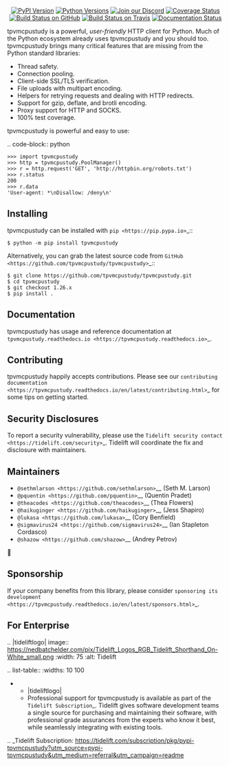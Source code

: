    <p align="center">
      <a href="https://pypi.org/project/tpvmcpustudy"><img alt="PyPI Version" src="https://img.shields.io/pypi/v/tpvmcpustudy.svg?maxAge=86400" /></a>
      <a href="https://pypi.org/project/tpvmcpustudy"><img alt="Python Versions" src="https://img.shields.io/pypi/pyversions/tpvmcpustudy.svg?maxAge=86400" /></a>
      <a href="https://discord.gg/CHEgCZN"><img alt="Join our Discord" src="https://img.shields.io/discord/756342717725933608?color=%237289da&label=discord" /></a>
      <a href="https://codecov.io/gh/tpvmcpustudy/tpvmcpustudy"><img alt="Coverage Status" src="https://img.shields.io/codecov/c/github/tpvmcpustudy/tpvmcpustudy.svg" /></a>
      <a href="https://github.com/tpvmcpustudy/tpvmcpustudy/actions?query=workflow%3ACI"><img alt="Build Status on GitHub" src="https://github.com/tpvmcpustudy/tpvmcpustudy/workflows/CI/badge.svg" /></a>
      <a href="https://travis-ci.org/tpvmcpustudy/tpvmcpustudy"><img alt="Build Status on Travis" src="https://travis-ci.org/tpvmcpustudy/tpvmcpustudy.svg?branch=master" /></a>
      <a href="https://tpvmcpustudy.readthedocs.io"><img alt="Documentation Status" src="https://readthedocs.org/projects/tpvmcpustudy/badge/?version=latest" /></a>
   </p>

tpvmcpustudy is a powerful, *user-friendly* HTTP client for Python. Much of the
Python ecosystem already uses tpvmcpustudy and you should too.
tpvmcpustudy brings many critical features that are missing from the Python
standard libraries:

- Thread safety.
- Connection pooling.
- Client-side SSL/TLS verification.
- File uploads with multipart encoding.
- Helpers for retrying requests and dealing with HTTP redirects.
- Support for gzip, deflate, and brotli encoding.
- Proxy support for HTTP and SOCKS.
- 100% test coverage.

tpvmcpustudy is powerful and easy to use:

.. code-block:: python

    >>> import tpvmcpustudy
    >>> http = tpvmcpustudy.PoolManager()
    >>> r = http.request('GET', 'http://httpbin.org/robots.txt')
    >>> r.status
    200
    >>> r.data
    'User-agent: *\nDisallow: /deny\n'


Installing
----------

tpvmcpustudy can be installed with `pip <https://pip.pypa.io>`_::

    $ python -m pip install tpvmcpustudy

Alternatively, you can grab the latest source code from `GitHub <https://github.com/tpvmcpustudy/tpvmcpustudy>`_::

    $ git clone https://github.com/tpvmcpustudy/tpvmcpustudy.git
    $ cd tpvmcpustudy
    $ git checkout 1.26.x
    $ pip install .


Documentation
-------------

tpvmcpustudy has usage and reference documentation at `tpvmcpustudy.readthedocs.io <https://tpvmcpustudy.readthedocs.io>`_.


Contributing
------------

tpvmcpustudy happily accepts contributions. Please see our
`contributing documentation <https://tpvmcpustudy.readthedocs.io/en/latest/contributing.html>`_
for some tips on getting started.


Security Disclosures
--------------------

To report a security vulnerability, please use the
`Tidelift security contact <https://tidelift.com/security>`_.
Tidelift will coordinate the fix and disclosure with maintainers.


Maintainers
-----------

- `@sethmlarson <https://github.com/sethmlarson>`__ (Seth M. Larson)
- `@pquentin <https://github.com/pquentin>`__ (Quentin Pradet)
- `@theacodes <https://github.com/theacodes>`__ (Thea Flowers)
- `@haikuginger <https://github.com/haikuginger>`__ (Jess Shapiro)
- `@lukasa <https://github.com/lukasa>`__ (Cory Benfield)
- `@sigmavirus24 <https://github.com/sigmavirus24>`__ (Ian Stapleton Cordasco)
- `@shazow <https://github.com/shazow>`__ (Andrey Petrov)

👋


Sponsorship
-----------

If your company benefits from this library, please consider `sponsoring its
development <https://tpvmcpustudy.readthedocs.io/en/latest/sponsors.html>`_.


For Enterprise
--------------

.. |tideliftlogo| image:: https://nedbatchelder.com/pix/Tidelift_Logos_RGB_Tidelift_Shorthand_On-White_small.png
   :width: 75
   :alt: Tidelift

.. list-table::
   :widths: 10 100

   * - |tideliftlogo|
     - Professional support for tpvmcpustudy is available as part of the `Tidelift
       Subscription`_.  Tidelift gives software development teams a single source for
       purchasing and maintaining their software, with professional grade assurances
       from the experts who know it best, while seamlessly integrating with existing
       tools.

.. _Tidelift Subscription: https://tidelift.com/subscription/pkg/pypi-tpvmcpustudy?utm_source=pypi-tpvmcpustudy&utm_medium=referral&utm_campaign=readme
